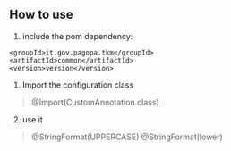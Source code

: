## How to use

 1. include the pom dependency:
> 
    <groupId>it.gov.pagopa.tkm</groupId>
    <artifactId>common</artifactId>
    <version>version</version>

 1. Import the configuration class
 > @Import(CustomAnnotation.class)
 
 2. use it
 >  @StringFormat(UPPERCASE)
 >  @StringFormat(lower)